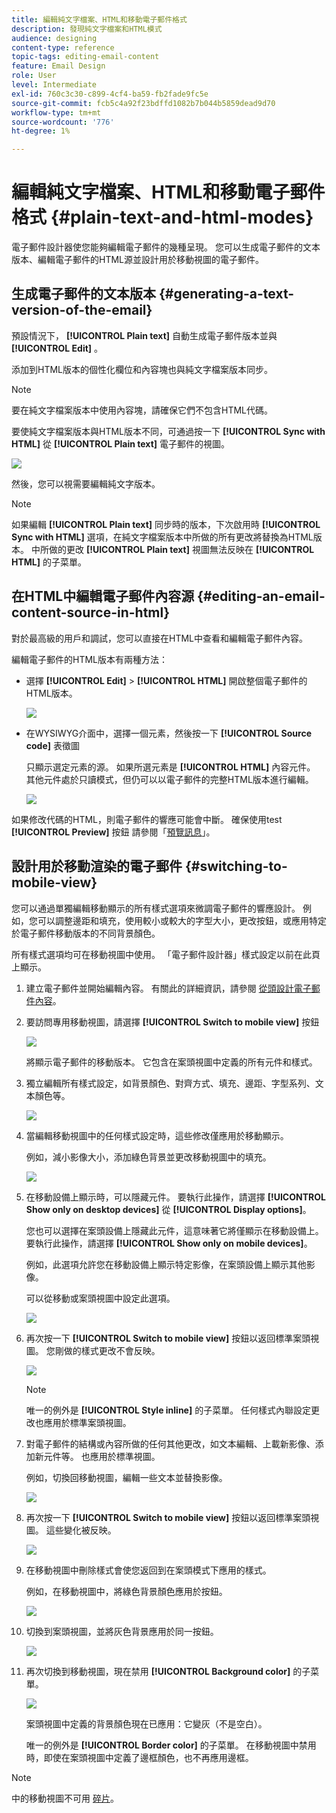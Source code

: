 ```yaml
---
title: 編輯純文字檔案、HTML和移動電子郵件格式
description: 發現純文字檔案和HTML模式
audience: designing
content-type: reference
topic-tags: editing-email-content
feature: Email Design
role: User
level: Intermediate
exl-id: 760c3c30-c899-4cf4-ba59-fb2fade9fc5e
source-git-commit: fcb5c4a92f23bdffd1082b7b044b5859dead9d70
workflow-type: tm+mt
source-wordcount: '776'
ht-degree: 1%

---
```


# 編輯純文字檔案、HTML和移動電子郵件格式 {#plain-text-and-html-modes}

電子郵件設計器使您能夠編輯電子郵件的幾種呈現。 您可以生成電子郵件的文本版本、編輯電子郵件的HTML源並設計用於移動視圖的電子郵件。

## 生成電子郵件的文本版本 {#generating-a-text-version-of-the-email}

預設情況下， **[!UICONTROL Plain text]** 自動生成電子郵件版本並與 **[!UICONTROL Edit]** 。

添加到HTML版本的個性化欄位和內容塊也與純文字檔案版本同步。

>[!NOTE]
>
>要在純文字檔案版本中使用內容塊，請確保它們不包含HTML代碼。

要使純文字檔案版本與HTML版本不同，可通過按一下 **[!UICONTROL Sync with HTML]** 從 **[!UICONTROL Plain text]** 電子郵件的視圖。

![](assets/email_designer_textversion.png)

然後，您可以視需要編輯純文字版本。

>[!NOTE]
>
>如果編輯 **[!UICONTROL Plain text]** 同步時的版本，下次啟用時 **[!UICONTROL Sync with HTML]** 選項，在純文字檔案版本中所做的所有更改將替換為HTML版本。 中所做的更改 **[!UICONTROL Plain text]** 視圖無法反映在 **[!UICONTROL HTML]** 的子菜單。

## 在HTML中編輯電子郵件內容源 {#editing-an-email-content-source-in-html}

對於最高級的用戶和調試，您可以直接在HTML中查看和編輯電子郵件內容。

編輯電子郵件的HTML版本有兩種方法：

* 選擇 **[!UICONTROL Edit]** > **[!UICONTROL HTML]** 開啟整個電子郵件的HTML版本。

   ![](assets/email_designer_html1.png)

* 在WYSIWYG介面中，選擇一個元素，然後按一下 **[!UICONTROL Source code]** 表徵圖

   只顯示選定元素的源。 如果所選元素是 **[!UICONTROL HTML]** 內容元件。 其他元件處於只讀模式，但仍可以以電子郵件的完整HTML版本進行編輯。

   ![](assets/email_designer_html2.png)

如果修改代碼的HTML，則電子郵件的響應可能會中斷。 確保使用test **[!UICONTROL Preview]** 按鈕 請參閱「[預覽訊息](../../sending/using/previewing-messages.md)」。

## 設計用於移動渲染的電子郵件 {#switching-to-mobile-view}

您可以通過單獨編輯移動顯示的所有樣式選項來微調電子郵件的響應設計。 例如，您可以調整邊距和填充，使用較小或較大的字型大小，更改按鈕，或應用特定於電子郵件移動版本的不同背景顏色。

所有樣式選項均可在移動視圖中使用。 「電子郵件設計器」樣式設定以前在此頁上顯示。

1. 建立電子郵件並開始編輯內容。 有關此的詳細資訊，請參閱 [從頭設計電子郵件內容](../../designing/using/designing-from-scratch.md#designing-an-email-content-from-scratch)。
1. 要訪問專用移動視圖，請選擇 **[!UICONTROL Switch to mobile view]** 按鈕

   ![](assets/email_designer_mobile_view_switch.png)

   將顯示電子郵件的移動版本。 它包含在案頭視圖中定義的所有元件和樣式。

1. 獨立編輯所有樣式設定，如背景顏色、對齊方式、填充、邊距、字型系列、文本顏色等。

   ![](assets/email_designer_mobile_view.png)

1. 當編輯移動視圖中的任何樣式設定時，這些修改僅應用於移動顯示。

   例如，減小影像大小，添加綠色背景並更改移動視圖中的填充。

   ![](assets/email_designer_mobile_view_change.png)

1. 在移動設備上顯示時，可以隱藏元件。 要執行此操作，請選擇 **[!UICONTROL Show only on desktop devices]** 從 **[!UICONTROL Display options]**。

   您也可以選擇在案頭設備上隱藏此元件，這意味著它將僅顯示在移動設備上。 要執行此操作，請選擇 **[!UICONTROL Show only on mobile devices]**。

   例如，此選項允許您在移動設備上顯示特定影像，在案頭設備上顯示其他影像。

   可以從移動或案頭視圖中設定此選項。

   ![](assets/email_designer_mobile_hide.png)

1. 再次按一下 **[!UICONTROL Switch to mobile view]** 按鈕以返回標準案頭視圖。 您剛做的樣式更改不會反映。

   ![](assets/email_designer_mobile_view_desktop_no-change.png)

   >[!NOTE]
   >
   >唯一的例外是 **[!UICONTROL Style inline]** 的子菜單。 任何樣式內聯設定更改也應用於標準案頭視圖。

1. 對電子郵件的結構或內容所做的任何其他更改，如文本編輯、上載新影像、添加新元件等。 也應用於標準視圖。

   例如，切換回移動視圖，編輯一些文本並替換影像。

   ![](assets/email_designer_mobile_view_change_content.png)

1. 再次按一下 **[!UICONTROL Switch to mobile view]** 按鈕以返回標準案頭視圖。 這些變化被反映。

   ![](assets/email_designer_mobile_view_desktop_content-change.png)

1. 在移動視圖中刪除樣式會使您返回到在案頭模式下應用的樣式。

   例如，在移動視圖中，將綠色背景顏色應用於按鈕。

   ![](assets/email_designer_mobile_view_background_mobile.png)

1. 切換到案頭視圖，並將灰色背景應用於同一按鈕。

   ![](assets/email_designer_mobile_view_background_desktop.png)

1. 再次切換到移動視圖，現在禁用 **[!UICONTROL Background color]** 的子菜單。

   ![](assets/email_designer_mobile_view_background_mobile_disabled.png)

   案頭視圖中定義的背景顏色現在已應用：它變灰（不是空白）。

   唯一的例外是 **[!UICONTROL Border color]** 的子菜單。 在移動視圖中禁用時，即使在案頭視圖中定義了邊框顏色，也不再應用邊框。

>[!NOTE]
>
>中的移動視圖不可用 [碎片](../../designing/using/using-reusable-content.md#about-fragments)。
